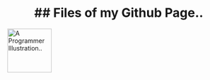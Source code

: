 <h1><center>## Files of my Github Page..</center></h1>
  <img src="https://cdn-icons-png.flaticon.com/512/1488/1488581.png" width="100" alt="A Programmer Illustration.."/>
